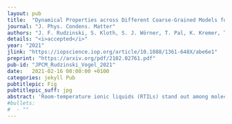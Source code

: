 ```yaml
---
layout: pub
title:  "Dynamical Properties across Different Coarse-Grained Models for Ionic Liquids"
journal: "J. Phys. Condens. Matter"
authors: "J. F. Rudzinski, S. Kloth, S. J. Wörner, T. Pal, K. Kremer, Tristan Bereau & M. Vogel"
details: "<i>accepted</i>"
year: "2021"
jlink: "https://iopscience.iop.org/article/10.1088/1361-648X/abe6e1"
preprint: "https://arxiv.org/pdf/2102.02761.pdf"
pub-id: "JPCM_Rudzinski_Vogel_2021"
date:   2021-02-16 00:00:00 +0100
categories: jekyll Pub
pubtitlepic: Fig
pubtitlepic_suff: jpg
abstract: 'Room-temperature ionic liquids (RTILs) stand out among molecular liquids for their rich physicochemical characteristics, including structural and dynamic heterogeneity. The significance of electrostatic interactions in RTILs results in long characteristic length- and timescales, and has motivated the development of a number of coarse-grained (CG) simulation models. In this study, we aim to better understand the connection between certain CG parametrization strategies and the dynamical properties and transferability of the resulting models. We systematically compare five CG models: a model largely parametrized from experimental thermodynamic observables; a refinement of this model to increase its structural accuracy; and three models that reproduce a given set of structural distribution functions by construction, with varying intramolecular parametrizations and reference temperatures. All five CG models display limited structural transferability over temperature, and also result in various effective dynamical speedup factors, relative to a reference atomistic model. On the other hand, the structure-based CG models tend to result in more consistent cation-anion relative diffusion than the thermodynamic-based models, for a single thermodynamic state point. By linking short- and long-timescale dynamical behaviors, we demonstrate that the varying dynamical properties of the different coarse-grained models can be largely collapsed onto a single curve, which provides evidence for a route to constructing dynamically-consistent CG models of RTILs.'
#bullets:
#  - ""
---
```

